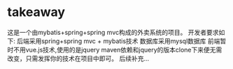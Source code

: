 # takeaway
  这是一个由mybatis+spring+spring mvc构成的外卖系统的项目。
  开发者要求如下:
    后端采用spring+spring mvc + mybatis技术
    数据库采用mysql数据库
    前端暂时不用vue.js技术,使用的是jquery
    maven依赖和jquery的版本clone下来便无需改变，只需发挥你的技术在项目中即可。
    后续补充...
